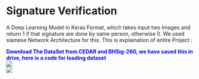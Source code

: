 # Signature Verification

A Deep Learning Model in Keras Format, which takes input two Images and return 1 if that signature are done by same person, otherwise 0.
We used siamese Network Architecture for this.
This is explaination of entire Project :

<font color="blue"><b>Download The DataSet from CEDAR and BHSig-260, we have saved this in drive, here is a code for loading dataset</b></font>
<br>
<img src="https://i.ibb.co/5cBvjrS/Screenshot-from-2020-09-07-21-02-02.png"><br>
<img src="https://i.ibb.co/85B3X3p/Screenshot-from-2020-09-07-20-58-30.png">
